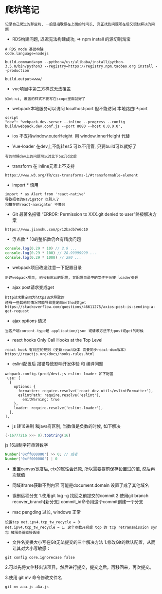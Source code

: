 # 爬坑笔记
```text
记录自己爬过的那些坑, 一般是指耽误在上面的时间长, 真正找到问题所在后又很快解决的问题
```

* RDS构建问题, 迟迟无法构建成功, => npm install 的源切制淘宝
```
# RDS node 基础构建
code.language=nodejs

build.command=npm --python=/usr/alibaba/install/python-3.5.0/bin/python3 --registry=https://registry.npm.taobao.org install --production

build.output=www/
``` 

* vue项目中第三方样式无法覆盖
```
如mt-ui, 覆盖的样式不要写在scope里面就好了
```

* webpack本地服务可以访问 localhost:port 但不能访问 本地路由IP:port
```
script
"dev": "webpack-dev-server --inline --progress --config build/webpack.dev.conf.js --port 8080 --host 0.0.0.0",
```

* ios 不支持window.outerHeight  用 window.innerHeight 代替

* Vue-loader 在dev上不能转es5 可以不用管, 只要build可以就好了
```
有的时候dev上的问题可以对比下build之后
```

* transform 在 inline元素上不支持
```
https://www.w3.org/TR/css-transforms-1/#transformable-element
```

* import * 慎用
```text
import * as Alert from 'react-native'
导致把老的Navigator 也引入了
和推荐的react-navigator 不兼容
``` 
* Git 最著名报错 “ERROR: Permission to XXX.git denied to user”终极解决方案
```
https://www.jianshu.com/p/12badb7e6c10
```

* 浮点数 * 10的整倍数仍会有精度问题
```js
console.log(0.29 * 10) // 2.9 ...
console.log(0.29 * 100) // 28.99999999 ...
console.log(0.29 * 1000) // 290 ...
```

* webpack项目改造注意一下配置目录
```
新建webpack项目, 他会有默认的配置, 非配置目录中的文件不会被 loader处理
```

* ajax post请求变成get
```text
http请求重定向为https请求导致的
还有一些其他的情况可能导致重定向method变get https://stackoverflow.com/questions/46611275/axios-post-is-sending-a-get-request
```

* ajax options 请求
```text
当客户端content-type是 application/json 或请求方法不为post或get的时候
```

* react hooks Only Call Hooks at the Top Level
```text
react hook 有对应的规则 (更新react版本 需要同步react-dom版本)
https://reactjs.org/docs/hooks-rules.html
```

* eslint配置后 报错导致影响开发体验 和 编译问题
```text
webpack.config.(prod/dev).js eslint loader 如下配置
 use: [
  {
    options: {
      formatter: require.resolve('react-dev-utils/eslintFormatter'),
      eslintPath: require.resolve('eslint'),
        emitWarning: true
    },
    loader: require.resolve('eslint-loader'),
  },
],

```

* js 转16进制 和java有区别, 当数值是负数的时候, 如下解决
```js
(-16777216 >>> 0).toString(16)
```
js 16进制字符串转数字
```js
Number('0xff000000') >> 0; // 或者
Number('0xff000000') | 0
```

* 重置canvas宽度后, ctx的属性会还原, 所以需要提前保存设置过的值, 然后再次赋值

* 同域iframe获取不到内容 可能是document.domain 设置了成了其他域名

* 误删远程分支
1.使用git log -g 找回之前提交的commit
2.使用git branch recover_branch[新分支] commit_id命令用这个commit创建一个分支

* mac pengding 过长, windows 正常
```
设置tcp net.ipv4.tcp_tw_recycle = 0
net.ipv4.tcp_tw_recycle = 1，这个参数开启后 tcp 的 tcp retransmission syn包 被服务器直接丢掉
```

* 文件名变换大小写在Git无法提交的三个解决方法
1.修改Git的默认配置，从而让其对大小写敏感：
```
git config core.ignorecase false
```
2.可以先将文件移出该项目，然后进行提交，提交之后，再移回来，再次提交。

3.使用 git mv 命令修改文件名
```
git mv aaa.js aAa.js
```

